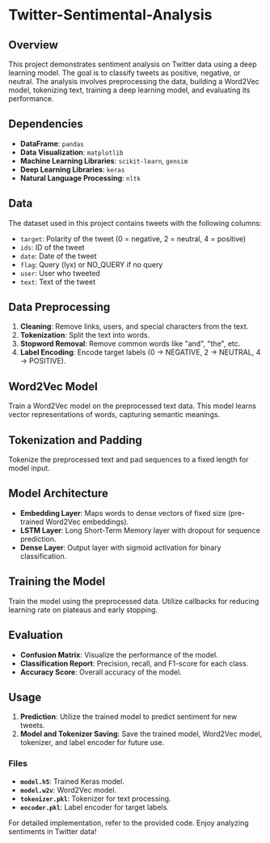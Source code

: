 # Twitter-Sentimental-Analysis

## Overview
This project demonstrates sentiment analysis on Twitter data using a deep learning model. The goal is to classify tweets as positive, negative, or neutral. The analysis involves preprocessing the data, building a Word2Vec model, tokenizing text, training a deep learning model, and evaluating its performance.

## Dependencies
- **DataFrame**: `pandas`
- **Data Visualization**: `matplotlib`
- **Machine Learning Libraries**: `scikit-learn`, `gensim`
- **Deep Learning Libraries**: `keras`
- **Natural Language Processing**: `nltk`


## Data
The dataset used in this project contains tweets with the following columns:
- `target`: Polarity of the tweet (0 = negative, 2 = neutral, 4 = positive)
- `ids`: ID of the tweet
- `date`: Date of the tweet
- `flag`: Query (lyx) or NO_QUERY if no query
- `user`: User who tweeted
- `text`: Text of the tweet

## Data Preprocessing
1. **Cleaning**: Remove links, users, and special characters from the text.
2. **Tokenization**: Split the text into words.
3. **Stopword Removal**: Remove common words like "and", "the", etc.
4. **Label Encoding**: Encode target labels (0 -> NEGATIVE, 2 -> NEUTRAL, 4 -> POSITIVE).

## Word2Vec Model
Train a Word2Vec model on the preprocessed text data. This model learns vector representations of words, capturing semantic meanings.

## Tokenization and Padding
Tokenize the preprocessed text and pad sequences to a fixed length for model input.

## Model Architecture
- **Embedding Layer**: Maps words to dense vectors of fixed size (pre-trained Word2Vec embeddings).
- **LSTM Layer**: Long Short-Term Memory layer with dropout for sequence prediction.
- **Dense Layer**: Output layer with sigmoid activation for binary classification.

## Training the Model
Train the model using the preprocessed data. Utilize callbacks for reducing learning rate on plateaus and early stopping.

## Evaluation
- **Confusion Matrix**: Visualize the performance of the model.
- **Classification Report**: Precision, recall, and F1-score for each class.
- **Accuracy Score**: Overall accuracy of the model.

## Usage
1. **Prediction**: Utilize the trained model to predict sentiment for new tweets.
2. **Model and Tokenizer Saving**: Save the trained model, Word2Vec model, tokenizer, and label encoder for future use.

### Files
- **`model.h5`**: Trained Keras model.
- **`model.w2v`**: Word2Vec model.
- **`tokenizer.pkl`**: Tokenizer for text processing.
- **`encoder.pkl`**: Label encoder for target labels.

For detailed implementation, refer to the provided code. Enjoy analyzing sentiments in Twitter data!

